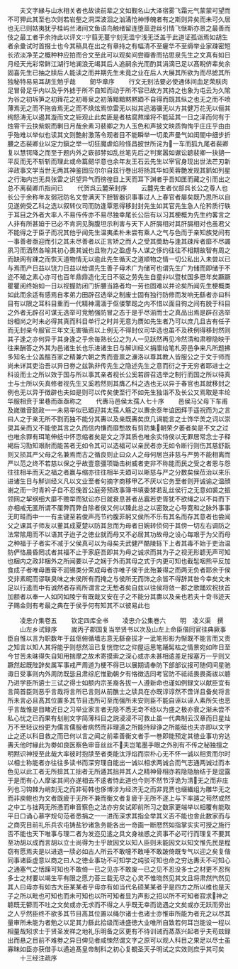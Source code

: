 <!-- { "loadSidebar": true } -->
　　夫文字縁与山水相关者也故读前辈之文如觐名山大泽宿雾飞霜元气蒙蒙可望而不可狎此其至也次则若岩壑之洞深波洄之汹潏怆神悸魄者有之斯则异矣而未可久居也无已则姑夷犹乎桂屿兰渚间文鱼语鸟触绪留连堕蘂逰丝引情飞惬斯亦景之最善而伎之最工者乎余持此以评文宁翦无蔓宁刻无滥宁浅无泛盖于此道证孤诣焉如胡生者余彚试时首掇士也今其稿具在出之有章持之有幅清不至癯华不至缛举业家疎密短长浓淡净芜之概种种应拍而合文至此可以观矣间尝瓣香而拈思泉先生之文真有如日月经天光彩常鲜江湖行地澜浪无竭其后人追嗣余光而酌其涓滴已足以髙睨侪辈矣余固喜先生已抽之牍后人能读之而并期先生未竟之业在后人大展其所欲为而尽摅其所独秘特易易耳胡生勉乎哉
　　劒华章序
　　行文无别法要必使通体间血足荣肤肉足冒骨足乎内以及乎外摅于所不自知而动于所不容已故方其持之也象为屯云为久隂为谷之初坼笋之初箨花之初蕚泉之初落黯黯黙黙廼不自得而既其纵之也无之而不喷薄焉无之而不拖沓焉无之而不焕炫焉惊雷无以拟其迅渴骥无以方其健万花无以俪其绚怒涛无以遏其漩而文之钜观止此矣匪是者枯腐熬燥将不能延其一日之泽而何有于烛霄干云抉紫蜺而剸日月哉余素习裴卿之为人玉色和声披文映质恂恂乎庄庄乎由由乎殆难以举似也读其文则艶射激荡令观者目不能瞬举一切柔声曼气如闺閤中细步折腰之态裴卿业以定力鎭之举一切狂魔虐焰险怪昌披世所诧为一车而狐九尾者裴卿复以慧锷降之而至于题内外之窽郤棼如乱丝笔先后之判案嚣如谳讼聼裴卿一抉擿一平反而无不斩斩而理此或命篇劒华意也余年友王石云先生以宰官身现出世法芒刃新淬政事文学当世无两其神鉴固应尔尔自兹行巻出将扬其华如芙蓉艶发规其釽如列星之行海内岂无具张雷之识望异气而徬徨目上天而耳下渊者乎吾知匣而藏之引而出之总不离裴卿爪指间已
　　代贺呉云麓荣封序
　　云麓先生者仪部呉长公之尊人也长公于余称年友弱冠防名文誉满天下胆智器识事事过人上春官者屡矣既乃思所以自见遂俯受乙科之选以叙转仪司而防逢覃恩得移封封先生如其官先生急人伦矜质行轶于耳目之外者大率人不易传传亦不易尽独幸尾长公后有以习其梗概为先生约畧言之人非有所甚廹于已必不肯洞见胸腹坦示利害与天下人肝膈相对其肝膈相对也虽君父不能得之于臣子而况其他乎闻先生温夷柔朴未尝有乘人之气与色而于亲知族党间有一事善者亟迎而引之其未尽善者以正言矫之而人之受其奬助与逢其疎斥者靡不尽蠲夙习而洒然各喻其初心畏其诚也且物力之盈虚与人谋之侈约往往不相期故智有周之而缺网有踈之而恢天道物情无以逾此先生循天之道顺物之情一切公私出入未尝以已与焉而产日益以饶力日益以给谓先生善子母术广为储可也谓先生广为储而即储于不迩不殖之素心亦可也百年鼎鼎造化无日不驱之劳先生自童丱以暨杖国多厯年矣蹶蹶瞿瞿阅终始如一日以视握防闭门折腰当路者均一劳也固难以并论矣所闻先生梗概类如此而余适有感焉自孝弟力田辟召选举之制废士固有独行防修而发响无繇者亦曰科目有以限之耳科目重而一代精神濡湎于伛偻擎跽之内不惜以面目徇之间有脱于科目之外者无辟召可谋无选举可竞勉强防冒之态于是乎尽湔而士之真品出焉是辟召选举纷相尚之时未必得其真而科目单行之时并无意为赝如先生者乃可以庶几且古有任子而无封亲今服官三年文无害循资以上例无不得封仪司华选也虽不及秩例得移封然则其子逢之亦何异于其身逢之乎余毎熟长公之为人一见跃然再见冷然清和肃穆隐映于往来酬答之外其为邑诸生长也乐进诸生日与解训经义捐廪给笔札旁邑争来凡所题拂多知名士公盖醖百家之精兼六朝之秀而壹禀之濓洛以尊其教人皆服公之于文于师而尚未详其吏治吾以异日劵之兹孰非传先生之隐述先生之意而衍之于无穷者耶进士之科设而士之所以效于国与所以事其亲者视长公奚若辟召选举之制行而国之所以待真士与士所以矢真修者视先生又奚若然则其膺乙科之选也无以异于春官也其就移封之例也无以异于徴辟也夫如是则可以传矣使至行不如先生独诣不及长公又焉取是丰纶华服相贲于里巷而亟亟称之
　　代夀马邑侯太孺人七十序
　　邑侯马父母下车甫及嵗徽音懿政一一未易举似已廼迎其太孺人觞之以夀余沗年谊因拜手遥祝而为之言曰人之于亲无所不割而独不能分其夀以及亲既夀矣庶几谒能言之士饰华羙之词以崇奨其亲而又不能使其言之久而信内慊而靡慙故有剪防集朝荣夕萎者矣是不文之过也唯余罪有珥笔伸纸中怀恧缩者矣是文之浮其质也唯余实恃侯以无罪居常念士子释褐后习勚知艰耐而能苦者无如令其可以造福可以亲民者亦无如令断行则伤其慈舒翫则又损其严父母之名兼焉而古之循良则止曰众人之母何居岂非慈与严势不能相离而严以范之终不若慈以保之乎故壹意彊项锄击树威者吏非不称能而民之受之者恩与怨往往相半而天之福之者赢与缩亦往往相半夫廼可以晰慈与严之分数矣侯莅治以来乐进诸生日与觧训经义凡以文业至者句摘字商移甲乙不厌以它务至者则开诚谕之温顔谢之而一时青衿子自不忍俛首公庭旁预政事簿书填委棼若乱丝侯行之无意如裘之振领网之挈纲细大靡不赡举而狱讼亦日就衰息甚者丛蠧若吏胥犹不欲绳之以不肖而下亦相戒无匿所谓不厘弊而弊自除者侯又何以臻此总之以密致之心导寛和之脉外事事无町畦而中一一有主键至若俊声亮节约腹菲躬又侯所不乐有其名而存其意者也尝闻父之课其子师友以董其成夏楚以防其怠而为母者日婉转侦伺于其傍一切左右调防之法常隂用而不以语其子迨子之徳业就而母又不必居其功故母之设心每艰于为父而母之种福于子者实不减于父侯真可以为母矣夫武健严酷陵轹下上者其毒不始于吏治温防俨恪晨昏罔忒者其福不止于家庭吾即其为母之诚求而其为子之视无形聼无声可知也梱内之政非梱外之所闻要以子之娴于外而其母之式于内更可知也截髢咽熊平反加食成子者唯母置膏不润锡类分荣成母者亦唯子侯于此殆兼得之而两无负者耶余于侯交非素昵而谬联臭味之末侯所有而掩之与侯所无而饰之余皆不得辞其咎今幸矣文未足以行逺而中有诚然者存焉所谓言之无慙者矣自兹以往侯将敛一郡之歌踊欢祝扶首加额者以奉一人如冈如陵宁有既哉又安在子之不能分其夀以及亲也若夫十竒书迹天子赐金则有考最之典在于侯乎何有知其不以彼易此也







　　凌忠介集卷五
　　钦定四库全书
　　凌忠介公集巻六
　　明　凌义渠　撰
　　山左乡试録序
　　嵗丙子郡国复当举贤书以次及山左上命臣偕同官往典厥事臣自惟以言为职数年于兹伛俯循墙志意无繇奋拔才一泚笔形影为惭既不能言而又责之知言以知人其将能乎则惄然沮已复恍惚忆之仰屋运思笔踊髯枯之情景宛如昨日至今甘苦未昧得失自知用揣摩之故术寄摸索之深心或亦未甚相逺差足报塞万一乎则又蹶然起既陛辞矣属军事戒严周道为梗不得已以展期请奉防下部部议报可随伺间星驰诹日受事则内外周防既毖且肃综庀惟勤朝夕有恪徴选同考官防不祗祗畏畏斋祓以聼乃进学臣所遴士三试之得士如额内宗圣裔各拔一人遵新命也谨如例録文以献臣宜有言简首臣则恶乎言哉将言所已言则从前醮士之牍具在亦既谆谆然不啻详且备矣将言所未言必且髙其位置多其节目违所可至而强所未安则臣不能自诬以诬人素所矢也恶乎言哉惟是目睹近日之习举业家言者无隐不悉无竒不经以为盛之极亦衰之渐未尝不私心忧之已而果有刬削文字简薄科目之説浸浸不可救止虽一代典制云汉章而日星灿万不至轻议纷更为儒言儒服者病然而非理道之所能持辩诤之所能砥也夫亦即以文字止之还以科目救之而已何以言之闻之前辈善衡文者手一巻即能预定其徳业事功穷达夀夭他时縁此为劵如良医察色审音丝丝不夫岂笔墨手眼之外别有不传之秘独擅之明黙识神授至此哉大率彼时抱牍至者类能汰浮焰而崇朴心无不怀一诚以相贡而尔时以相士称能者亦往往多读书而深穷理自能出一诚以相求两诚合而气志通两诚过而本色见以此工者无所揜其工拙者无所遁其拙并其人之精神骨相亦若隐隐胎结于是逗露于是而有心人摩挲其间亦遂相去不逺者恃此道也今则不然节浮诡为清无之而非庄列也习钩棘为峭刻无之而非荀韩也侈博涉为经济无之而非晁贾也缀纎组为雕华无之而非庾鲍也为文者既疲于无所不兼而衡文者复疲于无所不逐上与下率遁之苟然或然之中工与拙两无所慿而审音察色之法亦穷矣试即前所习之数家更端举以相覆有能取平日口诵心慕字规句范者悉捐之一一进而深求其指全举其义否不能也舎此数家而与之商究目前礼乐兵农屯铸盐钞诸急务能各出一竒画一断厯然如指掌实实可授之施行否不能也天下唯事与理二者为发迩见逺之具文身袪惑之资事不必可行而理复不要其至功胡以成而言胡以立士尚得为士乎故因文以知人臣则未能因文以知文惟先民是程窃有愿焉夫是以进退一牍必如古人所云不敢嚏不敢唾不敢跛倚既专气以迎之矣复偕同事诸臣虚意以商之曰人之徳业事功不可知学之纯驳可知也命之穷达夀夭不可知心之通塞气之恬躁可知也不敢倚一已之见亦不敢废一已之见不忍没多士之材更不忍徇多士之材要以竭生平有限之愿力荅三载无尽之心灵不惟晓然见其文且将肃然忾然见其人曰毋亦有如古大臣某某者乎毋亦有如当代名硕某某者乎是四方之所以维也是天子之所以毗也可知也而未可知也以所可知者显为声影之招以所不可知者寂求神之聼既无鬰而不吐之文矣或亦无求而不得之人乎既无幸而诡遇之文矣或亦无跃而旁出之人乎然臣终不欲多其节目髙其位置以绳尔诸士也诸士亦惟审所能为者充之以尽其量审所未能为者勉之以足其力繇此拾级而进盛徳大业唯所自致若何耳岂能设一程以相量哉矧求士于贤圣发祥之地礼乐明备之区更有不待训诫而蒸蒸兴起者乎夫苟兹録出而悬之目前不难劵之异日俾见者咸悚然谓文字之原可以观人科目之果足以尽士虽寡昧如臣亦获借手以遹追髙皇帝制科之初心复覩圣天子明试之实效则庶乎其可矣
　　十三经注疏序
